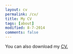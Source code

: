```yaml
---
layout: cv
permalink: /cv/
title: My CV
tags: [about]
modified: 8-7-2014
comments: false
---
```


You can also download my <a href="https://drive.google.com/file/d/1wnIScTH0v37PL6gqIs6J9OlVRk0PMgXm/view?usp=sharing"> CV.

